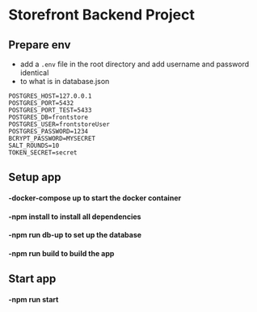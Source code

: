 # Storefront Backend Project


## Prepare env
- add a `.env` file in the root directory and add username and password identical 
- to what is in database.json
```
POSTGRES_HOST=127.0.0.1
POSTGRES_PORT=5432
POSTGRES_PORT_TEST=5433
POSTGRES_DB=frontstore
POSTGRES_USER=frontstoreUser
POSTGRES_PASSWORD=1234
BCRYPT_PASSWORD=MYSECRET
SALT_ROUNDS=10
TOKEN_SECRET=secret
```

## Setup app
#### -docker-compose up to start the docker container
#### -npm install to install all dependencies
#### -npm run db-up to set up the database
#### -npm run build to build the app

## Start app
#### -npm run start
